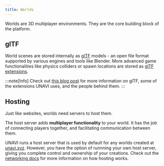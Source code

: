```yaml
---
title: Worlds
---
```


Worlds are 3D multiplayer environments.
They are the core building block of the platform.

## glTF

World scenes are stored internally as [glTF](https://github.com/KhronosGroup/glTF) models - an open file format supported by various engines and tools like Blender.
More advanced game functionalities like physics colliders or spawn locations are stored as [glTF extensions](https://github.com/KhronosGroup/glTF/blob/main/extensions/README.md).

:::note[Info]
Check out [this blog post](https://mirror.xyz/m3org.eth/00qAzFnCCmAHrqGAQiqObgAD2x6E8wxKtsTSFtorhf0) for more information on glTF, some of the extensions UNAVI uses, and the people behind them.
:::

## Hosting

Just like websites, worlds need servers to host them.

The host server adds **multiplayer functionality** to your world.
It has the job of connecting players together, and facilitating communication between them.

UNAVI runs a host server that is used by default for any worlds created at [unavi.xyz](https://unavi.xyz).
However, you have the option of runnning your own host server, giving you complete control and ownership of your creations.
Check out the [networking docs](/wired-protocol/networking/#host) for more information on how hosting works.
